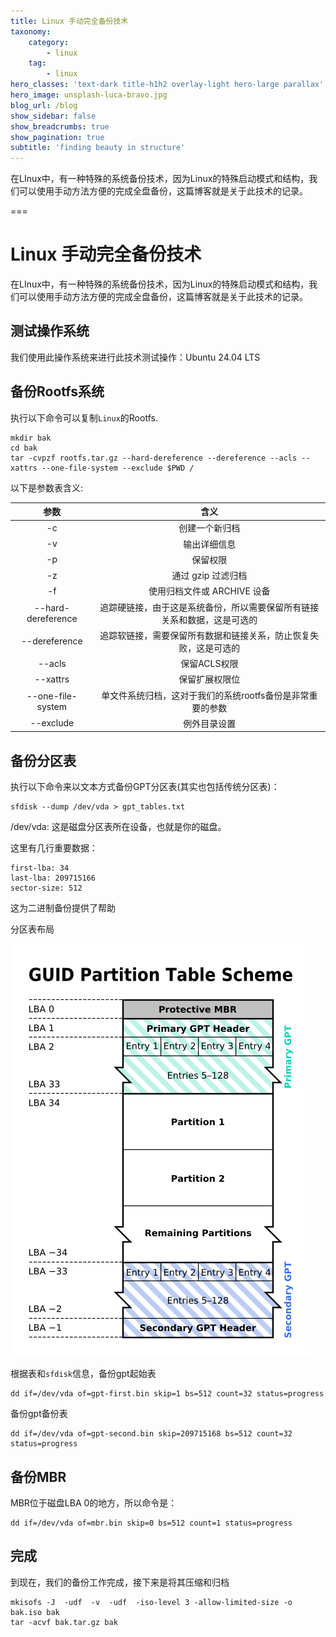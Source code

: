 ```yaml
---
title: Linux 手动完全备份技术
taxonomy:
	category:
        - linux
    tag:
        - linux
hero_classes: 'text-dark title-h1h2 overlay-light hero-large parallax'
hero_image: unsplash-luca-bravo.jpg
blog_url: /blog
show_sidebar: false
show_breadcrumbs: true
show_pagination: true
subtitle: 'finding beauty in structure'
---
```


在LInux中，有一种特殊的系统备份技术，因为Linux的特殊启动模式和结构，我们可以使用手动方法方便的完成全盘备份，这篇博客就是关于此技术的记录。

===

# Linux 手动完全备份技术
在LInux中，有一种特殊的系统备份技术，因为Linux的特殊启动模式和结构，我们可以使用手动方法方便的完成全盘备份，这篇博客就是关于此技术的记录。

## 测试操作系统

我们使用此操作系统来进行此技术测试操作：Ubuntu 24.04 LTS

## 备份Rootfs系统

执行以下命令可以复制`Linux`的Rootfs.

```
mkdir bak
cd bak
tar -cvpzf rootfs.tar.gz --hard-dereference --dereference --acls --xattrs --one-file-system --exclude $PWD /
```

以下是参数表含义:

| 参数 | 含义 |
|:---:|:---:|
|-c|创建一个新归档|
|-v|输出详细信息|
|-p|保留权限|
|-z|通过 gzip 过滤归档|
|-f|使用归档文件或 ARCHIVE 设备|
|--hard-dereference|追踪硬链接，由于这是系统备份，所以需要保留所有链接关系和数据，这是可选的|
|--dereference|追踪软链接，需要保留所有数据和链接关系，防止恢复失败，这是可选的|
|--acls|保留ACLS权限|
|--xattrs|保留扩展权限位|
|--one-file-system|单文件系统归档，这对于我们的系统rootfs备份是非常重要的参数|
|--exclude|例外目录设置|

## 备份分区表

执行以下命令来以文本方式备份GPT分区表(其实也包括传统分区表)：
```
sfdisk --dump /dev/vda > gpt_tables.txt
```

/dev/vda: 这是磁盘分区表所在设备，也就是你的磁盘。

这里有几行重要数据：
```
first-lba: 34
last-lba: 209715166
sector-size: 512
```

这为二进制备份提供了帮助

分区表布局

![GPT Layout](./GPTLayouts.png)

根据表和`sfdisk`信息，备份gpt起始表

```
dd if=/dev/vda of=gpt-first.bin skip=1 bs=512 count=32 status=progress
```

备份gpt备份表

```
dd if=/dev/vda of=gpt-second.bin skip=209715168 bs=512 count=32 status=progress
```

## 备份MBR

MBR位于磁盘LBA 0的地方，所以命令是：

```
dd if=/dev/vda of=mbr.bin skip=0 bs=512 count=1 status=progress
```

## 完成

到现在，我们的备份工作完成，接下来是将其压缩和归档

```
mkisofs -J  -udf  -v  -udf  -iso-level 3 -allow-limited-size -o bak.iso bak
tar -acvf bak.tar.gz bak
```
